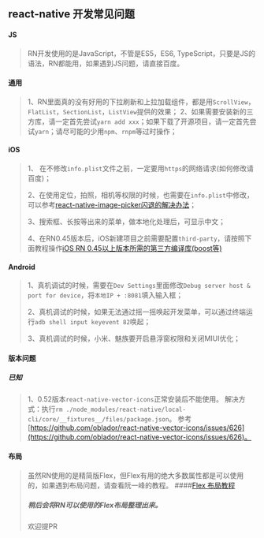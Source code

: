 
## react-native 开发常见问题

#### JS
> RN开发使用的是JavaScript，不管是ES5，ES6, TypeScript，只要是JS的语法，RN都能用，如果遇到JS问题，请直接百度。
> 

#### 通用
> 1、RN里面真的没有好用的下拉刷新和上拉加载组件，都是用`ScrollView`，`FlatList`，`SectionList`，`ListView`提供的效果；
> 2、如果需要安装新的三方库，请一定首先尝试`yarn add xxx`；如果下载了开源项目，请一定首先尝试`yarn`；请尽可能的少用`npm`、`rnpm`等过时操作；


#### iOS
> 1、 在不修改`info.plist`文件之前，一定要用`https`的网络请求(如何修改请百度)；
> 
> 2、在使用定位，拍照，相机等权限的时候，也需要在`info.plist`中修改，可以参考[react-native-image-picker闪退的解决办法](https://www.jianshu.com/p/977bc5eea1b1)；
>
> 3、搜索框、长按等出来的菜单，做本地化处理后，可显示中文；
>
> 4、在RN0.45版本后，iOS新建项目之前需要配置`third-party`，请按照下面教程操作[iOS RN 0.45以上版本所需的第三方编译库(boost等)](https://reactnative.cn/post/4301)

#### Android
> 1、真机调试的时候，需要在`Dev Settings`里面修改`Debug server host & port for device`，将`本地IP + :8081`填入输入框；
>
> 2、真机调试的时候，如果无法通过摇一摇唤起开发菜单，可以通过终端运行`adb shell input keyevent 82`唤起；
>
> 3、真机调试的时候，小米、魅族要开启悬浮窗权限和关闭MIUI优化；

#### 版本问题
##### 已知
> 1、0.52版本`react-native-vector-icons`正常安装后不能使用。
> 解决方式：执行`rm ./node_modules/react-native/local-cli/core/__fixtures__/files/package.json`。
> 参考[https://github.com/oblador/react-native-vector-icons/issues/626](https://github.com/oblador/react-native-vector-icons/issues/626)。

#### 布局

> 虽然RN使用的是精简版Flex，但Flex有用的绝大多数属性都是可以使用的，如果遇到布局问题，请查看阮一峰的教程。
####[Flex 布局教程](http://www.ruanyifeng.com/blog/2015/07/flex-grammar.html?utm_source=tuicool)
> ##### 稍后会将RN可以使用的Flex布局整理出来。
> 欢迎提PR
> 



